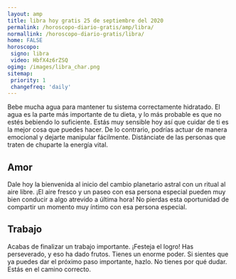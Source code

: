 ```yaml
---
layout: amp
title: libra hoy gratis 25 de septiembre del 2020 
permalink: /horoscopo-diario-gratis/amp/libra/
normallink: /horoscopo-diario-gratis/libra/
home: FALSE
horoscopo:
 signo: libra
 video: HbfX4z6rZSQ
ogimg: /images/libra_char.png
sitemap:
 priority: 1
 changefreq: 'daily'
---
```



Bebe mucha agua para mantener tu sistema correctamente hidratado. El agua es la parte más importante de tu dieta, y lo más probable es que no estés bebiendo lo suficiente. Estás muy sensible hoy así que cuidar de ti es la mejor cosa que puedes hacer. De lo contrario, podrías actuar de manera emocional y dejarte manipular fácilmente. Distánciate de las personas que traten de chuparte la energía vital.

## Amor

Dale hoy la bienvenida al inicio del cambio planetario astral con un ritual al aire libre. ¡El aire fresco y un paseo con esa persona especial pueden muy bien conducir a algo atrevido a última hora! No pierdas esta oportunidad de compartir un momento muy íntimo con esa persona especial.

## Trabajo

Acabas de finalizar un trabajo importante. ¡Festeja el logro! Has perseverado, y eso ha dado frutos. Tienes un enorme poder. Si sientes que ya puedes dar el próximo paso importante, hazlo. No tienes por qué dudar. Estás en el camino correcto.